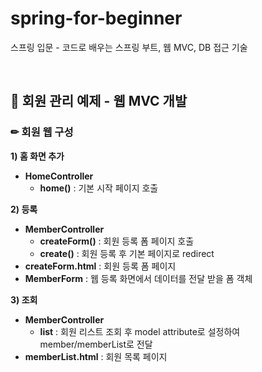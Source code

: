 
# spring-for-beginner
스프링 입문 - 코드로 배우는 스프링 부트, 웹 MVC, DB 접근 기술

<br/>

## ****📝 회원 관리 예제 -**** 웹 MVC ****개발****

### ✏ 회원 웹 구성

**1) 홈 화면 추가** 

- **HomeController**
    - **home()** : 기본 시작 페이지 호출

**2) 등록** 

- **MemberController**
    - **createForm()** : 회원 등록 폼 페이지 호출
    - **create()** : 회원 등록 후 기본 페이지로 redirect
- **createForm.html** : 회원 등록 폼 페이지
- **MemberForm** : 웹 등록 화면에서 데이터를 전달 받을 폼 객체

**3) 조회**

- **MemberController**
    - **list** : 회원 리스트 조회 후 model attribute로 설정하여 member/memberList로 전달
- **memberList.html** : 회원 목록 페이지
